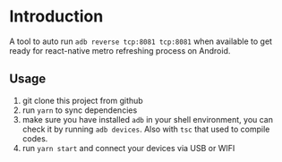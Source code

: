 # Introduction

A tool to auto run `adb reverse tcp:8081 tcp:8081` when available to get ready for react-native metro refreshing process on Android.

## Usage

1. git clone this project from github
2. run `yarn` to sync dependencies
3. make sure you have installed `adb` in your shell environment, you can check it by running `adb devices`. Also with `tsc` that used to compile codes.
4. run `yarn start` and connect your devices via USB or WIFI
